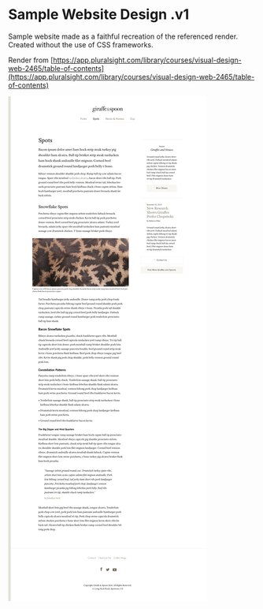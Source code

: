 # Sample Website Design .v1

Sample website made as a faithful recreation of the referenced render. Created without the use of CSS frameworks.

Render from [https://app.pluralsight.com/library/courses/visual-design-web-2465/table-of-contents](https://app.pluralsight.com/library/courses/visual-design-web-2465/table-of-contents)

![Desktop](render/Desktop_A.jpg)
